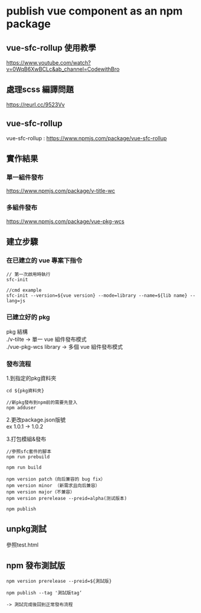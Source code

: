 # publish vue component as an npm package 

## vue-sfc-rollup 使用教學
https://www.youtube.com/watch?v=0WqB6XwBCLc&ab_channel=CodewithBro

## 處理scss 編譯問題
https://reurl.cc/9523Vv

## vue-sfc-rollup

vue-sfc-rollup : https://www.npmjs.com/package/vue-sfc-rollup

## 實作結果
### 單一組件發布
https://www.npmjs.com/package/v-title-wc

### 多組件發布
https://www.npmjs.com/package/vue-pkg-wcs

## 建立步驟
### 在已建立的 vue 專案下指令
```
// 第一次啟用時執行
sfc-init

//cmd example
sfc-init --version=${vue version} --mode=library --name=${lib name} --lang=js

```

### 已建立好的 pkg
pkg 結構      
./v-tilte -> 單一 vue 組件發布模式       
./vue-pkg-wcs library  -> 多個 vue 組件發布模式

### 發布流程
1.到指定的pkg資料夾
```
cd ${pkg資料夾}

//新pkg發布到npm前的需要先登入
npm adduser
```

2.更改package.json版號     
ex 1.0.1 -> 1.0.2

3.打包模組&發布
```
//參照sfc套件的腳本
npm run prebuild

npm run build

npm version patch（向后兼容的 bug fix）
npm version minor （新需求且向后兼容）
npm version major（不兼容）
npm version prerelease --preid=alpha(测试版本)

npm publish
```
## unpkg測試
參照test.html

## npm 發布測試版
```
npm version prerelease --preid=${測試版}

npm publish --tag '測試版tag‘

-> 測試完成後回到正常發布流程

```